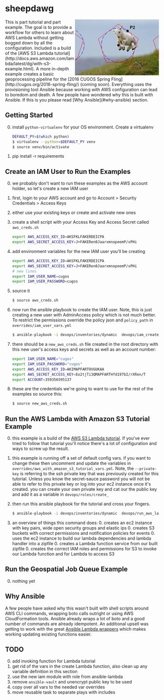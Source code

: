 # sheepdawg
<img align="right" src="images/jump.jpg"/>
This is part tutorial and part example. The goal is to provide a workflow for others to learn about AWS Lambda without getting bogged down by all the configuration. Included is a build of the [AWS S3 Lambda tutorial](http://docs.aws.amazon.com/lambda/latest/dg/with-s3-example.html). A more in-depth example creates a basic geoprocessing pipeline for the [2016 CUGOS Spring Fling](http://cugos.org/2016-spring-fling/) (coming soon). Everything uses the provisioning tool Ansible because working with AWS configuration can lead to boredom and death. A few people have wondered why this is built with Ansible. If this is you please read [Why Ansible](#why-ansible) section.

## Getting Started
0. install `python-virtualenv` for your OS environment. Create a virtualenv

    ```bash
    DEFAULT_PY=$(which python)
    $ virtualenv --python=$DEFAULT_PY venv
    $ source venv/bin/activate
    ```
0. pip install -r requirements

## Create an IAM User to Run the Examples
0. we probably don't want to run these examples as the AWS account holder, so let's create a new IAM user
0. first, login to your AWS account and go to Account > Security Credentials > Access Keys
0. either use your existing keys or create and activate new ones
0. create a shell script with your Access Key and Access Secret called `aws_creds.sh`

    ```bash
    export AWS_ACCESS_KEY_ID=AKSFKLFAKERDEICPA
    export AWS_SECRET_ACCESS_KEY=J+FAKERen0JaarxmnopeemP/xPHi
    ```

0. add environment variables for the new IAM user you'll be creating

    ```bash
    export AWS_ACCESS_KEY_ID=AKSFKLFAKERDEICPA
    export AWS_SECRET_ACCESS_KEY=J+FAKERen0JaarxmnopeemP/xPHi
    # new lines
    export IAM_USER_NAME=cugos
    export IAM_USER_PASSWORD=cugos
    ```
0. source it

    ```bash
    $ source aws_creds.sh
    ```
0. now run the ansible playbook to create the IAM user. Note, this is just creating a new user with AdminAccess policy which is not much better. To restrict the permissions override the policy json and `policy_path` in `overrides/iam_user_vars.yml`

    ```bash
    $ ansible-playbook -i devops/inventories/dynamic  devops/iam_create_user.yml
    ```
0. there should be a `new_aws_creds.sh` file created in the root directory with this new user's access keys and secrets as well as an account number:

    ```bash
    export IAM_USER_NAME="cugos"
    export IAM_USER_PASSWORD="cugos"
    export AWS_ACCESS_KEY_ID=AKIMAPFARTOVGUKAA
    export AWS_SECRET_ACCESS_KEY=Eo2tjTi3QMAPFARTHfd197bI/rXRen/T
    export ACCOUNT=359356595137
    ```
0. these are the credentials we're going to want to use for the rest of the examples so source this:

    ```bash
    $ source new_aws_creds.sh
    ```

## Run the AWS Lambda with Amazon S3 Tutorial Example
0. this example is a build of the [AWS S3 Lambda tutorial](http://docs.aws.amazon.com/lambda/latest/dg/with-s3-example.html). If you've ever tried to follow that tutorial you'll notice there's a lot of configuration and ways to screw up the result.
0. this example is running off a set of default config vars. if you want to change these then uncomment and update the variables in `overrides/aws_with_amazon_s3_tutorial_vars.yml`. Note, the `--private-key` is referring to the ssh private key that was previously created for this tutorial. Unless you know the secret-sauce password you will not be able to refer to this private key or log into your ec2 instance once it's created. you can create your own private key and cat our the public key and add it as a variable in `devops/roles/create_`
0. then run this ansible playbook for the tutorial and cross your fingers.

    ```bash
    $ ansible-playbook -i devops/inventories/dynamic  devops/run_aws_lambda_with_s3_tutorial.yml --private-key=./private.pem -u ec2-use
    ```

0. an overview of things this command does:
    0. creates an ec2 instance with key pairs, wide open security groups and elastic ips
    0. creates S3 buckets with correct permissions and notification policies for events
    0. uses the ec2 instance to build our lambda dependencies and lambda handler into a zipfile
    0. creates a Lambda function service from our built zipfile
    0. creates the correct IAM roles and permissions for S3 to invoke our Lambda function and for Lambda to access S3

## Run the Geospatial Job Queue Example
0. nothing yet

## Why Ansible
A few people have asked why this wasn't built with shell scripts around AWS CLI commands, wrapping boto calls outright or using AWS CloudFormation tools. Ansible already wraps a lot of boto and a good number of commands are already idempotent. An additional upsell was getting to work with the great [Ansible Lambda wrappers](https://github.com/pjodouin/ansible-lambda) which makes working updating existing functions easier.

## TODO
0. add invoking function for Lambda tutorial
0. get rid of the vars in the create Lambda function, also clean up any variable definition in this section
0. use the new iam module with role from ansible-lambda
0. remove `ansible-vault` and unencrypt public key to be used
0. copy over all vars to the needed var overrides
0. move reusable task to separate plays with includes
